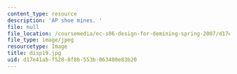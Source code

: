 ```yaml
---
content_type: resource
description: 'AP shoe mines. '
file: null
file_location: /coursemedia/ec-s06-design-for-demining-spring-2007/d17e41abf5288f8b553b063400e83b20_disp19.jpg
file_type: image/jpeg
resourcetype: Image
title: disp19.jpg
uid: d17e41ab-f528-8f8b-553b-063400e83b20
---
```

